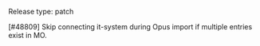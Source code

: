 Release type: patch

[#48809] Skip connecting it-system during Opus import if multiple entries exist in MO.
